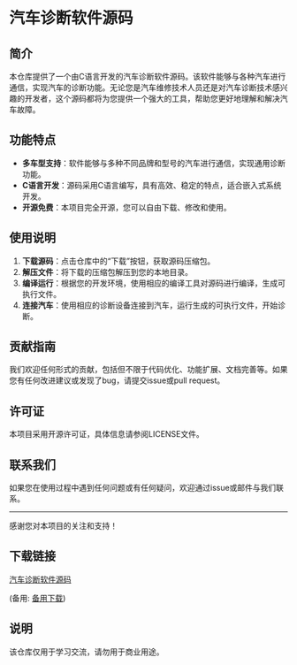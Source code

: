 # 汽车诊断软件源码

## 简介

本仓库提供了一个由C语言开发的汽车诊断软件源码。该软件能够与各种汽车进行通信，实现汽车的诊断功能。无论您是汽车维修技术人员还是对汽车诊断技术感兴趣的开发者，这个源码都将为您提供一个强大的工具，帮助您更好地理解和解决汽车故障。

## 功能特点

- **多车型支持**：软件能够与多种不同品牌和型号的汽车进行通信，实现通用诊断功能。
- **C语言开发**：源码采用C语言编写，具有高效、稳定的特点，适合嵌入式系统开发。
- **开源免费**：本项目完全开源，您可以自由下载、修改和使用。

## 使用说明

1. **下载源码**：点击仓库中的“下载”按钮，获取源码压缩包。
2. **解压文件**：将下载的压缩包解压到您的本地目录。
3. **编译运行**：根据您的开发环境，使用相应的编译工具对源码进行编译，生成可执行文件。
4. **连接汽车**：使用相应的诊断设备连接到汽车，运行生成的可执行文件，开始诊断。

## 贡献指南

我们欢迎任何形式的贡献，包括但不限于代码优化、功能扩展、文档完善等。如果您有任何改进建议或发现了bug，请提交issue或pull request。

## 许可证

本项目采用开源许可证，具体信息请参阅LICENSE文件。

## 联系我们

如果您在使用过程中遇到任何问题或有任何疑问，欢迎通过issue或邮件与我们联系。

---

感谢您对本项目的关注和支持！

## 下载链接
[汽车诊断软件源码](https://pan.quark.cn/s/ee9623eacdca) 

(备用: [备用下载](https://pan.baidu.com/s/1YWmUt_6lMKubSt_N2i7JXQ?pwd=1234))

## 说明

该仓库仅用于学习交流，请勿用于商业用途。

